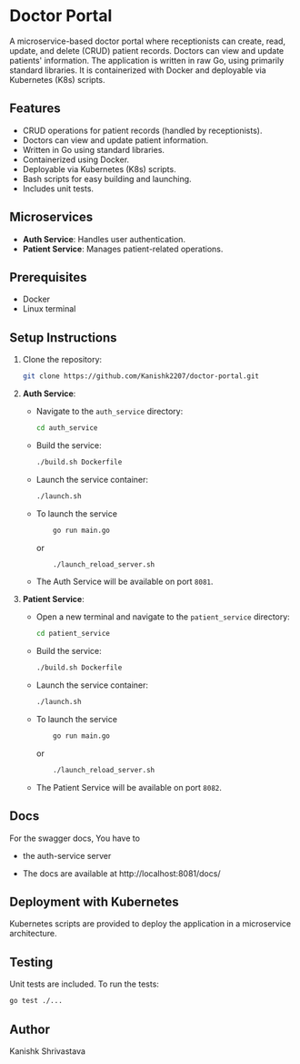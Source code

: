 
# Doctor Portal

A microservice-based doctor portal where receptionists can create, read, update, and delete (CRUD) patient records. Doctors can view and update patients' information. The application is written in raw Go, using primarily standard libraries. It is containerized with Docker and deployable via Kubernetes (K8s) scripts.

## Features
- CRUD operations for patient records (handled by receptionists).
- Doctors can view and update patient information.
- Written in Go using standard libraries.
- Containerized using Docker.
- Deployable via Kubernetes (K8s) scripts.
- Bash scripts for easy building and launching.
- Includes unit tests.

## Microservices
- **Auth Service**: Handles user authentication.
- **Patient Service**: Manages patient-related operations.

## Prerequisites
- Docker
- Linux terminal

## Setup Instructions

1. Clone the repository:

    ```bash
    git clone https://github.com/Kanishk2207/doctor-portal.git
    ```

2. **Auth Service**:

    - Navigate to the `auth_service` directory:
    
      ```bash
      cd auth_service
      ```

    - Build the service:
    
      ```bash
      ./build.sh Dockerfile
      ```

    - Launch the service container:
    
      ```bash
      ./launch.sh
      ```

    - To launch the service

        ```bash
            go run main.go 
        ```

        or
        
        ```bash
            ./launch_reload_server.sh
        ```
    - The Auth Service will be available on port `8081`.

3. **Patient Service**:

    - Open a new terminal and navigate to the `patient_service` directory:
    
      ```bash
      cd patient_service
      ```

    - Build the service:
    
      ```bash
      ./build.sh Dockerfile
      ```

    - Launch the service container:
    
      ```bash
      ./launch.sh
      ```

    - To launch the service

        ```bash
            go run main.go 
        ```

        or

        ```bash
            ./launch_reload_server.sh
        ```

    - The Patient Service will be available on port `8082`.

## Docs
For the swagger docs, You have to

  - the auth-service server

  - The docs are available at http://localhost:8081/docs/

## Deployment with Kubernetes
Kubernetes scripts are provided to deploy the application in a microservice architecture.

## Testing
Unit tests are included. To run the tests:

```bash
go test ./...
```

## Author
Kanishk Shrivastava
